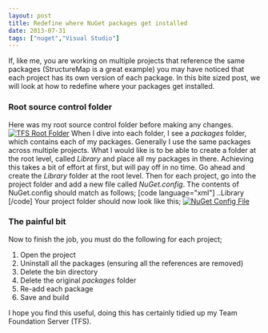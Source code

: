 ```yaml
---
layout: post
title: Redefine where NuGet packages get installed
date: 2013-07-31
tags: ["nuget","Visual Studio"]
---
```


If, like me, you are working on multiple projects that reference the same packages (StructureMap is a great example) you may have noticed that each project has its own version of each package. In this bite sized post, we will look at how to redefine where your packages get installed.

### **Root source control folder**

Here was my root source control folder before making any changes. [![TFS Root Folder](https://developerhandbook.com/wp-content/uploads/2013/07/tfsrootfolder1.png)](tfsrootfolder1.png) When I dive into each folder, I see a _packages_ folder, which contains each of my packages. Generally I use the same packages across multiple projects. What I would like is to be able to create a folder at the root level, called _Library_ and place all my packages in there. Achieving this takes a bit of effort at first, but will pay off in no time. Go ahead and create the _Library_ folder at the root level. Then for each project, go into the project folder and add a new file called _NuGet.config_. The contents of NuGet.config should match as follows; [code language="xml"] <?xml version="1.0" encoding="utf-8"?> <settings> <repositoryPath>..Library</repositoryPath> </settings> [/code] Your project folder should now look like this; [![NuGet Config File](https://developerhandbook.com/wp-content/uploads/2013/07/nugetconfigfile1.png)](nugetconfigfile1.png)

### **The painful bit**

Now to finish the job, you must do the following for each project;

1.  Open the project
2.  Uninstall all the packages (ensuring all the references are removed)
3.  Delete the bin directory
4.  Delete the original _packages_ folder
5.  Re-add each package
6.  Save and build

I hope you find this useful, doing this has certainly tidied up my Team Foundation Server (TFS).
